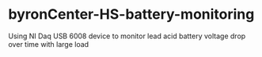 # byronCenter-HS-battery-monitoring
Using NI Daq USB 6008 device to monitor lead acid battery voltage drop over time with large load
